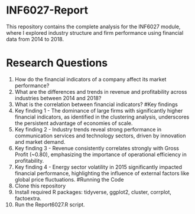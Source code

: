 # INF6027-Report
This repository contains the complete analysis for the INF6027 module, where I explored industry structure and firm performance using financial data from 2014 to 2018.
# Research Questions
1.	How do the financial indicators of a company affect its market performance?
2.	What are the differences and trends in revenue and profitability across industries between 2014 and 2018? 
3.	What is the correlation between financial indicators?
#Key findings
1.	Key finding 1 - The dominance of large firms with significantly higher financial indicators, as identified in the clustering analysis, underscores the persistent advantage of economies of scale.
2.	Key finding 2 - Industry trends reveal strong performance in communication services and technology sectors, driven by innovation and market demand.
3.	Key finding 3 - Revenue consistently correlates strongly with Gross Profit (~0.80), emphasizing the importance of operational efficiency in profitability.
4.	Key finding 4 - Energy sector volatility in 2015 significantly impacted financial performance, highlighting the influence of external factors like global price fluctuations.
#Running the Code
1.  Clone this repository
2.  Install required R packages: tidyverse, ggplot2, cluster, corrplot, factoextra.
3.  Run the Report6027.R script.

